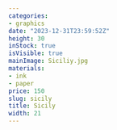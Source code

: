 ```yaml
---
categories:
- graphics
date: "2023-12-31T23:59:52Z"
height: 30
inStock: true
isVisible: true
mainImage: Siciliy.jpg
materials:
- ink
- paper
price: 150
slug: sicily
title: Sicily
width: 21
---
```


